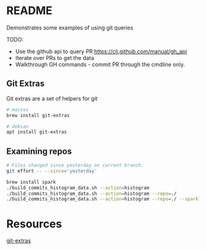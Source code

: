 # README
Demonstrates some examples of using git queries

TODO:
* Use the github api to query PR https://cli.github.com/manual/gh_api
* Iterate over PRs to get the data
* Walkthrough GH commands - commit PR through the cmdline only. 

## Git Extras
Git extras are a set of helpers for git
```sh
# macosx
brew install git-extras

# debian
apt install git-extras
```

##  Examining repos
```sh
# Files changed since yesterday on current branch.
git effort -- --since='yesterday'

brew install spark
./build_commits_histogram_data.sh --action=histogram 
./build_commits_histogram_data.sh --action=histogram --repo=./  
./build_commits_histogram_data.sh --action=histogram --repo=./ --sparkline 
```







# Resources

[git-extras](https://github.com/tj/git-extras/blob/master/Commands.md)

